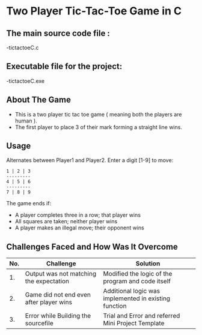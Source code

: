 # Two Player Tic-Tac-Toe Game in C

## The main source code file :
-tictactoeC.c 

## Executable file for the project:
-tictactoeC.exe

## About The Game
 - This is a two player tic tac toe game ( meaning both the players are human ).
 - The first player to place 3 of their mark forming a straight line wins.

## Usage
Alternates between Player1 and Player2. Enter a digit [1-9] to move:

    1 | 2 | 3
    ---------
    4 | 5 | 6
    ---------
    7 | 8 | 9
    
 The game ends if:
- A player completes three in a row; that player wins
- All squares are taken; neither player wins
- A player makes an illegal move; their opponent wins
   

## Challenges Faced and How Was It Overcome
| No. | Challenge | Solution
|-----|-----------|--------
|1. | Output was not matching the expectation | Modified the logic of the program and code itself 
|2. | Game did not end even after player wins | Additional logic was implemented in existing function |
|3. | Error while Building the sourcefile | Trial and Error and referred Mini Project Template

